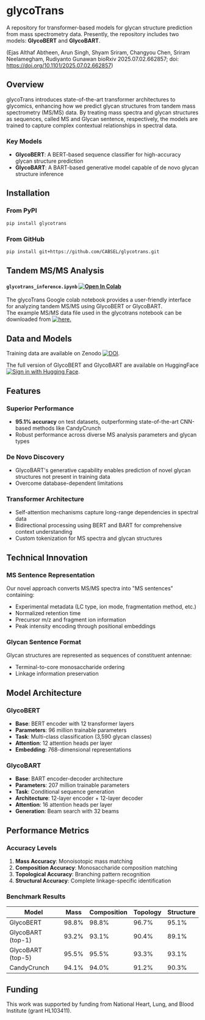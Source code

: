 # glycoTrans

A  repository for transformer-based models for glycan structure prediction from mass spectrometry data. Presently, the repository includes two models: **GlycoBERT** and **GlycoBART**.

(Ejas Althaf Abtheen, Arun Singh, Shyam Sriram, Changyou Chen, Sriram Neelamegham, Rudiyanto Gunawan bioRxiv 2025.07.02.662857; doi: https://doi.org/10.1101/2025.07.02.662857)

## Overview

glycoTrans introduces state-of-the-art transformer architectures to glycomics, enhancing how we predict glycan structures from tandem mass spectrometry (MS/MS) data. By treating mass spectra and glycan structures as sequences, called MS and Glycan sentence, respectively, the models are trained to capture complex contextual relationships in spectral data. 

### Key Models

- **GlycoBERT**: A BERT-based sequence classifier for high-accuracy glycan structure prediction
- **GlycoBART**: A BART-based generative model capable of de novo glycan structure inference

## Installation

### From PyPI
```bash
pip install glycotrans
```

### From GitHub
```bash
pip install git+https://github.com/CABSEL/glycotrans.git
```

## Tandem MS/MS Analysis

#### `glycotrans_inference.ipynb` [![Open In Colab](https://colab.research.google.com/assets/colab-badge.svg)](https://colab.research.google.com/drive/1KEPMZ3dlQ4TeExTqsgXJ4NCeHuEp6dQn)

The glycoTrans Google colab notebook provides a user-friendly interface for analyzing tandem MS/MS using GlycoBERT or GlycoBART.  
The example MS/MS data file used in the glycotrans notebook can be downloaded from [![here.](https://img.shields.io/badge/Google%20Drive-4285F4?style=for-the-badge&logo=googledrive&logoColor=white)](https://drive.google.com/file/d/1Cw2sPFwBrYifYP2_U-7w3O42JvwNfypk/view?usp=share_link) 

## Data and Models

Training data are available on Zenodo  [![DOI](https://zenodo.org/badge/DOI/10.5281/zenodo.15741423.svg)](https://doi.org/10.5281/zenodo.15741423).

The full version of GlycoBERT and GlycoBART are available on HuggingFace [![Sign in with Hugging Face](https://huggingface.co/datasets/huggingface/badges/resolve/main/sign-in-with-huggingface-sm.svg)](https://huggingface.co/CABSEL).

## Features

###  **Superior Performance**
- **95.1% accuracy** on test datasets, outperforming state-of-the-art CNN-based methods like CandyCrunch
- Robust performance across diverse MS analysis parameters and glycan types

###  **De Novo Discovery**
- GlycoBART's generative capability enables prediction of novel glycan structures not present in training data
- Overcome database-dependent limitations

### **Transformer Architecture**
- Self-attention mechanisms capture long-range dependencies in spectral data
- Bidirectional processing using BERT and BART for comprehensive context understanding
- Custom tokenization for MS spectra and glycan structures

## Technical Innovation

### MS Sentence Representation
Our novel approach converts MS/MS spectra into "MS sentences" containing:
- Experimental metadata (LC type, ion mode, fragmentation method, etc.)
- Normalized retention time
- Precursor m/z and fragment ion information
- Peak intensity encoding through positional embeddings

### Glycan Sentence Format
Glycan structures are represented as sequences of constituent antennae:
- Terminal-to-core monosaccharide ordering
- Linkage information preservation

## Model Architecture

### GlycoBERT
- **Base**: BERT encoder with 12 transformer layers
- **Parameters**: 96 million trainable parameters
- **Task**: Multi-class classification (3,590 glycan classes)
- **Attention**: 12 attention heads per layer
- **Embedding**: 768-dimensional representations

### GlycoBART
- **Base**: BART encoder-decoder architecture
- **Parameters**: 207 million trainable parameters
- **Task**: Conditional sequence generation
- **Architecture**: 12-layer encoder + 12-layer decoder
- **Attention**: 16 attention heads per layer
- **Generation**: Beam search with 32 beams

## Performance Metrics

### Accuracy Levels
1. **Mass Accuracy**: Monoisotopic mass matching
2. **Composition Accuracy**: Monosaccharide composition matching
3. **Topological Accuracy**: Branching pattern recognition
4. **Structural Accuracy**: Complete linkage-specific identification

### Benchmark Results
| Model | Mass | Composition | Topology | Structure |
|-------|------|-------------|----------|-----------|
| GlycoBERT | 98.8% | 98.8% | 96.7% | 95.1% |
| GlycoBART (top-1) | 93.2% | 93.1% | 90.4% | 89.1% |
| GlycoBART (top-5) | 95.5% | 95.5% | 93.3% | 93.1% |
| CandyCrunch | 94.1% | 94.0% | 91.2% | 90.3% |

## Funding

This work was supported by funding from National Heart, Lung, and Blood Institute (grant HL103411).

